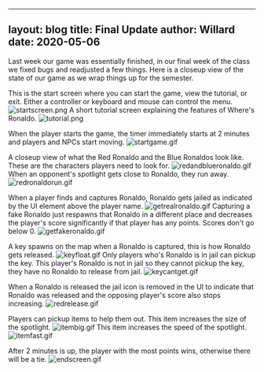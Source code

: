 
---
layout: blog
title: Final Update
author: Willard
date: 2020-05-06
---


Last week our game was essentially finished, in our final week of the class we fixed bugs and readjusted a few things. Here is a closeup view of the state of our game as we wrap things up for the semester.

This is the start screen where you can start the game, view the tutorial, or exit. Either a controller or keyboard and mouse can control the menu.
![startscreen.png]({{site.baseurl}}/assets/unity_screenshots/startscreen.png)
A short tutorial screen explaining the features of Where's Ronaldo.
![tutorial.png]({{site.baseurl}}/assets/unity_screenshots/tutorial.png)

When the player starts the game, the timer immediately starts at 2 minutes and players and NPCs start moving.
![startgame.gif]({{site.baseurl}}/assets/unity_screenshots/startgame.gif)

A closeup view of what the Red Ronaldo and the Blue Ronaldos look like. These are the characters players need to look for.
![redandblueronaldo.gif]({{site.baseurl}}/assets/unity_screenshots/redandblueronaldo.gif)
When an opponent's spotlight gets close to Ronaldo, they run away.
![redronaldorun.gif]({{site.baseurl}}/assets/unity_screenshots/redronaldorun.gif)

When a player finds and captures Ronaldo, Ronaldo gets jailed as indicated by the UI element above the player name.
![getrealronaldo.gif]({{site.baseurl}}/assets/unity_screenshots/getrealronaldo.gif)
Capturing a fake Ronaldo just respawns that Ronaldo in a different place and decreases the player's score significantly if that player has any points. Scores don't go below 0. 
![getfakeronaldo.gif]({{site.baseurl}}/assets/unity_screenshots/getfakeronaldo.gif)

A key spawns on the map when a Ronaldo is captured, this is how Ronaldo gets released.
![keyfloat.gif]({{site.baseurl}}/assets/unity_screenshots/keyfloat.gif)
Only players who's Ronaldo is in jail can pickup the key. This player's Ronaldo is not in jail so they cannot pickup the key, they have no Ronaldo to release from jail.
![keycantget.gif]({{site.baseurl}}/assets/unity_screenshots/keycantget.gif)

When a Ronaldo is released the jail icon is removed in the UI to indicate that Ronaldo was released and the opposing player's score also stops increasing.
![redrelease.gif]({{site.baseurl}}/assets/unity_screenshots/redrelease.gif)

Players can pickup items to help them out. This item increases the size of the spotlight.
![itembig.gif]({{site.baseurl}}/assets/unity_screenshots/itembig.gif)
This item increases the speed of the spotlight.
![itemfast.gif]({{site.baseurl}}/assets/unity_screenshots/itemfast.gif)

After 2 minutes is up, the player with the most points wins, otherwise there will be a tie.
![endscreen.gif]({{site.baseurl}}/assets/unity_screenshots/endscreen.gif)
